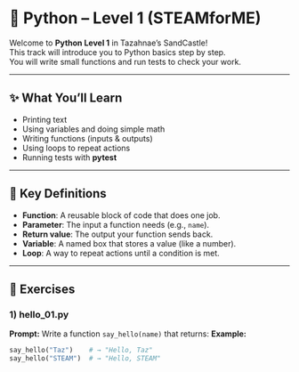 # 🐍 Python – Level 1 (STEAMforME)

Welcome to **Python Level 1** in Tazahnae’s SandCastle!  
This track will introduce you to Python basics step by step.  
You will write small functions and run tests to check your work.

---

## ✨ What You’ll Learn
- Printing text  
- Using variables and doing simple math  
- Writing functions (inputs & outputs)  
- Using loops to repeat actions  
- Running tests with **pytest**

---

## 📖 Key Definitions
- **Function**: A reusable block of code that does one job.  
- **Parameter**: The input a function needs (e.g., `name`).  
- **Return value**: The output your function sends back.  
- **Variable**: A named box that stores a value (like a number).  
- **Loop**: A way to repeat actions until a condition is met.  

---

## 📝 Exercises

### 1) hello_01.py
**Prompt:** Write a function `say_hello(name)` that returns:  **Example:**
```python
say_hello("Taz")    # → "Hello, Taz"
say_hello("STEAM")  # → "Hello, STEAM"
